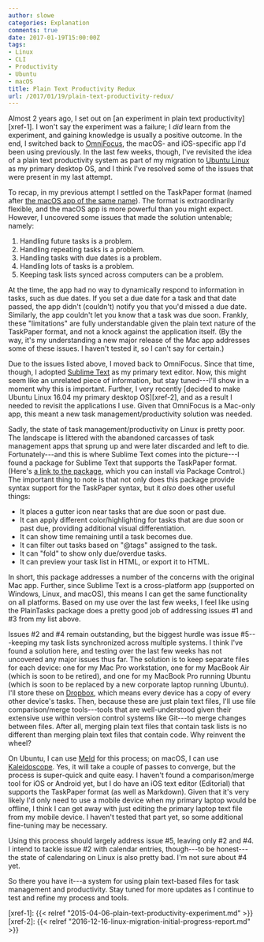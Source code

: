 ```yaml
---
author: slowe
categories: Explanation
comments: true
date: 2017-01-19T15:00:00Z
tags:
- Linux
- CLI
- Productivity
- Ubuntu
- macOS
title: Plain Text Productivity Redux
url: /2017/01/19/plain-text-productivity-redux/
---
```


Almost 2 years ago, I set out on [an experiment in plain text productivity][xref-1]. I won't say the experiment was a failure; I _did_ learn from the experiment, and gaining knowledge is usually a positive outcome. In the end, I switched back to [OmniFocus][link-1], the macOS- and iOS-specific app I'd been using previously. In the last few weeks, though, I've revisited the idea of a plain text productivity system as part of my migration to [Ubuntu Linux][link-3] as my primary desktop OS, and I think I've resolved some of the issues that were present in my last attempt.

To recap, in my previous attempt I settled on the TaskPaper format (named after [the macOS app of the same name][link-2]). The format is extraordinarily flexible, and the macOS app is more powerful than you might expect. However, I uncovered some issues that made the solution untenable; namely:

1. Handling future tasks is a problem.
2. Handling repeating tasks is a problem.
3. Handling tasks with due dates is a problem.
4. Handling lots of tasks is a problem.
5. Keeping task lists synced across computers can be a problem.

At the time, the app had no way to dynamically respond to information in tasks, such as due dates. If you set a due date for a task and that date passed, the app didn't (couldn't) notify you that you'd missed a due date. Similarly, the app couldn't let you know that a task was due soon. Frankly, these "limitations" are fully understandable given the plain text nature of the TaskPaper format, and not a knock against the application itself. (By the way, it's my understanding a new major release of the Mac app addresses some of these issues. I haven't tested it, so I can't say for certain.)

Due to the issues listed above, I moved back to OmniFocus. Since that time, though, I adopted [Sublime Text][link-4] as my primary text editor. Now, this might seem like an unrelated piece of information, but stay tuned---I'll show in a moment why this is important. Further, I very recently [decided to make Ubuntu Linux 16.04 my primary desktop OS][xref-2], and as a result I needed to revisit the applications I use. Given that OmniFocus is a Mac-only app, this meant a new task management/productivity solution was needed.

Sadly, the state of task management/productivity on Linux is pretty poor. The landscape is littered with the abandoned carcasses of task management apps that sprung up and were later discarded and left to die. Fortunately---and this is where Sublime Text comes into the picture---I found a package for Sublime Text that supports the TaskPaper format. (Here's [a link to the package][link-5], which you can install via Package Control.) The important thing to note is that not only does this package provide syntax support for the TaskPaper syntax, but it _also_ does other useful things:

* It places a gutter icon near tasks that are due soon or past due.
* It can apply different color/highlighting for tasks that are due soon or past due, providing additional visual differentiation.
* It can show time remaining until a task becomes due.
* It can filter out tasks based on "@tags" assigned to the task.
* It can "fold" to show only due/overdue tasks.
* It can preview your task list in HTML, or export it to HTML.

In short, this package addresses a number of the concerns with the original Mac app. Further, since Sublime Text is a cross-platform app (supported on Windows, Linux, and macOS), this means I can get the same functionality on all platforms. Based on my use over the last few weeks, I feel like using the PlainTasks package does a pretty good job of addressing issues #1 and #3 from my list above.

Issues #2 and #4 remain outstanding, but the biggest hurdle was issue #5---keeping my task lists synchronized across multiple systems. I think I've found a solution here, and testing over the last few weeks has not uncovered any major issues thus far. The solution is to keep separate files for each device: one for my Mac Pro workstation, one for my MacBook Air (which is soon to be retired), and one for my MacBook Pro running Ubuntu (which is soon to be replaced by a new corporate laptop running Ubuntu). I'll store these on [Dropbox][link-6], which means every device has a copy of every other device's tasks. Then, because these are just plain text files, I'll use file comparison/merge tools---tools that are well-understood given their extensive use within version control systems like Git---to merge changes between files. After all, merging plain text files that contain task lists is no different than merging plain text files that contain code. Why reinvent the wheel?

On Ubuntu, I can use [Meld][link-7] for this process; on macOS, I can use [Kaleidoscope][link-8]. Yes, it will take a couple of passes to converge, but the process is super-quick and quite easy. I haven't found a comparison/merge tool for iOS or Android yet, but I do have an iOS text editor (Editorial) that supports the TaskPaper format (as well as Markdown). Given that it's very likely I'd only need to use a mobile device when my primary laptop would be offline, I think I can get away with just editing the primary laptop text file from my mobile device. I haven't tested that part yet, so some additional fine-tuning may be necessary.

Using this process should largely address issue #5, leaving only #2 and #4. I intend to tackle issue #2 with calendar entries, though---to be honest---the state of calendaring on Linux is also pretty bad. I'm not sure about #4 yet.

So there you have it---a system for using plain text-based files for task management and productivity. Stay tuned for more updates as I continue to test and refine my process and tools.

[link-1]: http://www.omnigroup.com/omnifocus/
[link-2]: https://www.taskpaper.com/
[link-3]: https://www.ubuntu.com/
[link-4]: http://www.sublimetext.com/
[link-5]: https://packagecontrol.io/packages/PlainTasks
[link-6]: https://www.dropbox.com/
[link-7]: http://meldmerge.org/
[link-8]: http://www.kaleidoscopeapp.com/
[xref-1]: {{< relref "2015-04-06-plain-text-productivity-experiment.md" >}}
[xref-2]: {{< relref "2016-12-16-linux-migration-initial-progress-report.md" >}}
